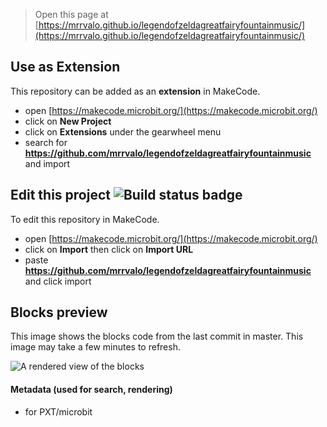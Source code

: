 
> Open this page at [https://mrrvalo.github.io/legendofzeldagreatfairyfountainmusic/](https://mrrvalo.github.io/legendofzeldagreatfairyfountainmusic/)

## Use as Extension

This repository can be added as an **extension** in MakeCode.

* open [https://makecode.microbit.org/](https://makecode.microbit.org/)
* click on **New Project**
* click on **Extensions** under the gearwheel menu
* search for **https://github.com/mrrvalo/legendofzeldagreatfairyfountainmusic** and import

## Edit this project ![Build status badge](https://github.com/mrrvalo/legendofzeldagreatfairyfountainmusic/workflows/MakeCode/badge.svg)

To edit this repository in MakeCode.

* open [https://makecode.microbit.org/](https://makecode.microbit.org/)
* click on **Import** then click on **Import URL**
* paste **https://github.com/mrrvalo/legendofzeldagreatfairyfountainmusic** and click import

## Blocks preview

This image shows the blocks code from the last commit in master.
This image may take a few minutes to refresh.

![A rendered view of the blocks](https://github.com/mrrvalo/legendofzeldagreatfairyfountainmusic/raw/master/.github/makecode/blocks.png)

#### Metadata (used for search, rendering)

* for PXT/microbit
<script src="https://makecode.com/gh-pages-embed.js"></script><script>makeCodeRender("{{ site.makecode.home_url }}", "{{ site.github.owner_name }}/{{ site.github.repository_name }}");</script>
